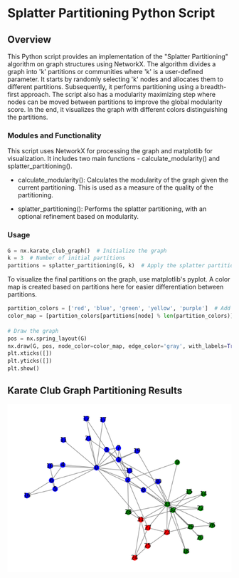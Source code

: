 # Splatter Partitioning Python Script

## Overview
This Python script provides an implementation of the "Splatter Partitioning" algorithm on graph structures using NetworkX. The algorithm divides a graph into 'k' partitions or communities where 'k' is a user-defined parameter. It starts by randomly selecting 'k' nodes and allocates them to different partitions. Subsequently, it performs partitioning using a breadth-first approach. The script also has a modularity maximizing step where nodes can be moved between partitions to improve the global modularity score. In the end, it visualizes the graph with different colors distinguishing the partitions.

### Modules and Functionality
This script uses NetworkX for processing the graph and matplotlib for visualization. It includes two main functions - calculate_modularity() and splatter_partitioning().

* calculate_modularity(): Calculates the modularity of the graph given the current partitioning. This is used as a measure of the quality of the partitioning.

* splatter_partitioning(): Performs the splatter partitioning, with an optional refinement based on modularity.

### Usage

```python
G = nx.karate_club_graph()  # Initialize the graph
k = 3  # Number of initial partitions
partitions = splatter_partitioning(G, k)  # Apply the splatter partitioning algorithm
```
To visualize the final partitions on the graph, use matplotlib's pyplot. A color map is created based on partitions here for easier differentiation between partitions.

```python
partition_colors = ['red', 'blue', 'green', 'yellow', 'purple']  # Add more colors if needed
color_map = [partition_colors[partitions[node] % len(partition_colors)] for node in G]

# Draw the graph
pos = nx.spring_layout(G)
nx.draw(G, pos, node_color=color_map, edge_color='gray', with_labels=True, node_size=100)
plt.xticks([])
plt.yticks([])
plt.show()
```

## Karate Club Graph Partitioning Results
![alt text](https://raw.githubusercontent.com/TaylanErol/Splatter-Partitioning/master/myplot.png?token=GHSAT0AAAAAACKYRFWZKCTRRLXDYFUBXEWYZMP4B3Q)
